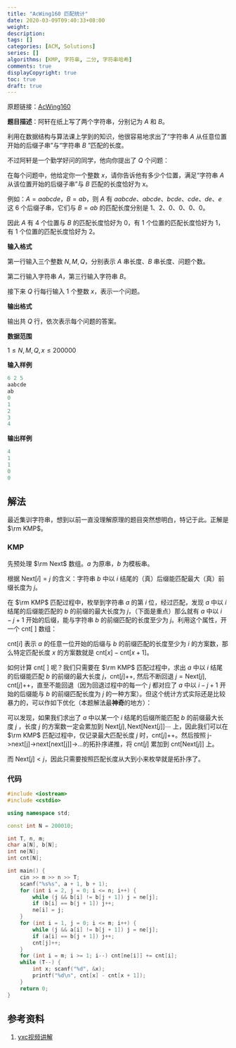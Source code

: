 ```yaml
---
title: "AcWing160 匹配统计"
date: 2020-03-09T09:40:33+08:00
weight: 
description:
tags: []
categories: [ACM, Solutions]
series: []
algorithms: [KMP, 字符串, 二分, 字符串哈希]
comments: true
displayCopyright: true
toc: true
draft: true
---
```


原题链接：[AcWing160](https://www.acwing.com/problem/content/162/)

<!--more-->

**题目描述**：阿轩在纸上写了两个字符串，分别记为 $A$ 和 $B$。

利用在数据结构与算法课上学到的知识，他很容易地求出了“字符串 $A$ 从任意位置开始的后缀子串”与“字符串 $B$ ”匹配的长度。

不过阿轩是一个勤学好问的同学，他向你提出了 $Q$ 个问题：

在每个问题中，他给定你一个整数 $x$，请你告诉他有多少个位置，满足“字符串 $A$ 从该位置开始的后缀子串”与 $B$ 匹配的长度恰好为 $x$。

例如：$A=aabcde$，$B=ab$，则 $A$ 有 $aabcde$、$abcde$、$bcde$、$cde$、$de$、$e$ 这 $6$ 个后缀子串，它们与 $B=ab$ 的匹配长度分别是 $1、2、0、0、0、0$。

因此 $A$ 有 $4$ 个位置与 $B$ 的匹配长度恰好为 $0$，有 $1$ 个位置的匹配长度恰好为 $1$，有 $1$ 个位置的匹配长度恰好为 $2$。

**输入格式**

第一行输入三个整数 $N,M,Q$，分别表示 $A$ 串长度、$B$ 串长度、问题个数。

第二行输入字符串 $A$，第三行输入字符串 $B$。

接下来 $Q$ 行每行输入 $1$ 个整数 $x$，表示一个问题。

**输出格式**

输出共 $Q$ 行，依次表示每个问题的答案。

**数据范围**

$1≤N,M,Q,x≤200000$

**输入样例**

```c
6 2 5
aabcde
ab
0
1
2
3
4
```

**输出样例**

```c
4
1
1
0
0
```

## 解法

最近集训字符串，想到以前一直没理解原理的题目突然想明白，特记于此。正解是 $\rm KMP$。

### KMP

先预处理 $\rm Next$ 数组。$a$ 为原串，$b$ 为模板串。

根据 $\mathrm{Next}[i]=j$ 的含义：字符串 $b$ 中以 $i$ 结尾的（真）后缀能匹配最大（真）前缀长度为 $j$。

在 $\rm KMP$ 匹配过程中，枚举到字符串 $a$ 的第 $i$ 位，经过匹配，发现 $a$ 中以 $i$ 结尾的后缀能匹配的 $b$ 的前缀的最大长度为 $j$，（下面是重点）那么就有 $a$ 中以 $i-j+1$ 开始的后缀，能与字符串 $b$ 的前缀匹配的长度至少为 $j$。利用这个属性，开一个 $\mathrm{cnt}[\ ]$ 数组：

$\mathrm{cnt}[i]$ 表示 $a$ 的任意一位开始的后缀与 $b$ 的前缀匹配的长度至少为 $i$ 的方案数，那么特定匹配长度 $x$ 的方案数就是 $\mathrm{cnt}[x]-\mathrm{cnt}[x+1]$。 

如何计算 $\mathrm{cnt}[\ ]$ 呢？我们只需要在 $\rm KMP$ 匹配过程中，求出 $a$ 中以 $i$ 结尾的后缀能匹配 $b$ 的前缀的最大长度 $j$，$\mathrm{cnt}[j]$++, 然后不断回退 $j=\mathrm{Next}[j], \mathrm{cnt}[j]$++，直至不能回退（因为回退过程中的每一个 $j$ 都对应了 $a$ 中以 $i-j+1$ 开始的后缀能与 $b$ 的前缀匹配长度为 $j$ 的一种方案）。但这个统计方式实际还是比较暴力的，可以作如下优化（本题解法最**神奇**的地方）：

可以发现，如果我们求出了 $a$ 中以某一个 $i$ 结尾的后缀所能匹配 $b$ 的前缀最大长度 $j$ ，长度 $j$ 的方案数一定会累加到 $\mathrm{Next}[j], \mathrm{Next}[\mathrm{Next}[j]] \cdots$ 上，因此我们可以在 $\rm KMP$ 匹配过程中，仅记录最大匹配长度 $j$ 时，$\mathrm{cnt}[j]$++。然后按照 j->next[j]->next[next[j]]->...的拓扑序递推，将 $\mathrm{cnt}[j]$ 累加到 $\mathrm{cnt}[\mathrm{Next}[j]]$ 上。

而 $\mathrm{Next}[j] < j$，因此只需要按照匹配长度从大到小来枚举就是拓扑序了。

### 代码

```cpp
#include <iostream>
#include <cstdio>

using namespace std;

const int N = 200010;

int T, n, m;
char a[N], b[N];
int ne[N];
int cnt[N];

int main() {
    cin >> m >> n >> T;
    scanf("%s%s", a + 1, b + 1);
    for (int i = 2, j = 0; i <= n; i++) {
        while (j && b[i] != b[j + 1]) j = ne[j];
        if (b[i] == b[j + 1]) j++;
        ne[i] = j;
    }
    for (int i = 1, j = 0; i <= m; i++) {
        while (j && a[i] != b[j + 1]) j = ne[j];
        if (a[i] == b[j + 1]) j++;
        cnt[j]++;
    }
    for (int i = m; i >= 1; i--) cnt[ne[i]] += cnt[i];
    while (T--) {
        int x; scanf("%d", &x);
        printf("%d\n", cnt[x] - cnt[x + 1]);
    }
    return 0;
}
```

## 参考资料

1. [yxc视频讲解](https://www.acwing.com/problem/content/video/162/)